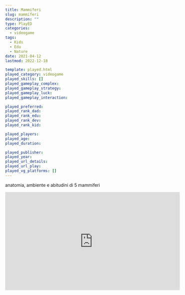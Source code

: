 ```yaml
---
title: Mammiferi
slug: mammiferi
description: ""
type: PlayED
categories:
  - videogame
tags:
  - Kids
  - Edu
  - Nature
date: 2021-04-12
lastmod: 2022-12-18

template: played.html
played_category: videogame
played_skills: []
played_gameplay_complex:
played_gameplay_strategy:
played_gameplay_luck:
played_gameplay_interaction:

played_preferred:
played_rank_dad: 
played_rank_edu:
played_rank_dev:
played_rank_kid: 

played_players: 
played_age: 
played_duration: 

played_publisher: 
played_year: 
played_url_details: 
played_url_play: 
played_vg_platforms: []
---
```


anatomia, ambiente e abitudini di 5 mammiferi

<iframe width="560" height="315" src="https://www.youtube.com/embed/shu3jKisAQ4" title="YouTube video player" frameborder="0" allow="accelerometer; autoplay; clipboard-write; encrypted-media; gyroscope; picture-in-picture" allowfullscreen></iframe>
